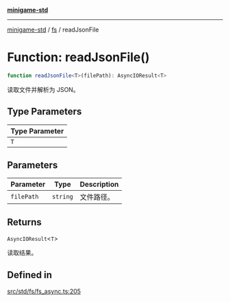 [**minigame-std**](../../../README.md)

***

[minigame-std](../../../README.md) / [fs](../README.md) / readJsonFile

# Function: readJsonFile()

```ts
function readJsonFile<T>(filePath): AsyncIOResult<T>
```

读取文件并解析为 JSON。

## Type Parameters

| Type Parameter |
| ------ |
| `T` |

## Parameters

| Parameter | Type | Description |
| ------ | ------ | ------ |
| `filePath` | `string` | 文件路径。 |

## Returns

`AsyncIOResult`\<`T`\>

读取结果。

## Defined in

[src/std/fs/fs\_async.ts:205](https://github.com/JiangJie/minigame-std/blob/ddafbfd7359780ec38a81aeff021a80d33e07eb0/src/std/fs/fs_async.ts#L205)
